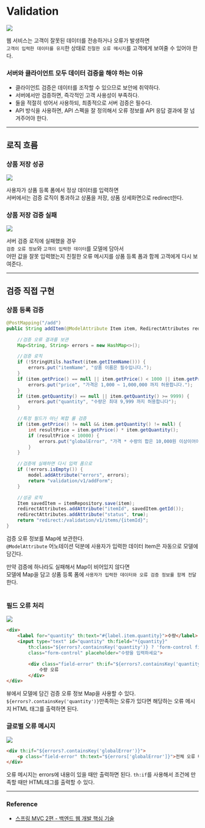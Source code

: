 # Validation

![](img/validation_01.PNG)

웹 서비스는 고객이 잘못된 데이터를 전송하거나 오류가 발생하면  
`고객이 입력한 데이터를 유지`한 상태로 `친절한 오류 메시지`를 고객에게 보여줄 수 있어야 한다.

### 서버와 클라이언트 모두 데이터 검증을 해야 하는 이유

- 클라이언트 검증은 데이터를 조작할 수 있으므로 보안에 취약하다.
- 서버에서만 검증하면, 즉각적인 고객 사용성이 부족하다.
- 둘을 적절히 섞어서 사용하되, 최종적으로 서버 검증은 필수다.
- API 방식을 사용하면, API 스펙을 잘 정의해서 오류 정보를 API 응답 결과에 잘 넘겨주어야 한다.

---

## 로직 흐름

### 상품 저장 성공
![](img/validation_02.PNG)

사용자가 상품 등록 폼에서 정상 데이터를 입력하면  
서버에서는 검증 로직이 통과하고 상품을 저장, 상품 상세화면으로 redirect한다.

### 상품 저장 검증 실패
![](img/validation_03.PNG)

서버 검증 로직에 실패했을 경우   
`검증 오류 정보`와 `고객이 입력한 데이터`를 모델에 담아서  
어떤 값을 잘못 입력했는지 친절한 오류 메시지를 상품 등록 폼과 함께 고객에게 다시 보여준다.  

---

## 검증 직접 구현

### 상품 등록 검증

```java
@PostMapping("/add")
public String addItem(@ModelAttribute Item item, RedirectAttributes redirectAttributes, Model model) {

    //검증 오류 결과를 보관
    Map<String, String> errors = new HashMap<>();

    //검증 로직
    if (!StringUtils.hasText(item.getItemName())) {
        errors.put("itemName", "상품 이름은 필수입니다.");
    }
    if (item.getPrice() == null || item.getPrice() < 1000 || item.getPrice() > 1000000) {
        errors.put("price", "가격은 1,000 ~ 1,000,000 까지 허용합니다.");
    }
    if (item.getQuantity() == null || item.getQuantity() >= 9999) {
        errors.put("quantity", "수량은 최대 9,999 까지 허용합니다");
    }

    //특정 필드가 아닌 복합 룰 검증
    if (item.getPrice() != null && item.getQuantity() != null) {
        int resultPrice = item.getPrice() * item.getQuantity();
        if (resultPrice < 10000) {
            errors.put("globalError", "가격 * 수량의 합은 10,000원 이상이어야 합니다. 현재 값 = " + resultPrice);
        }
    }

    //검증에 실패하면 다시 입력 폼으로
    if (!errors.isEmpty()) {
        model.addAttribute("errors", errors);
        return "validation/v1/addForm";
    }

    //성공 로직
    Item savedItem = itemRepository.save(item);
    redirectAttributes.addAttribute("itemId", savedItem.getId());
    redirectAttributes.addAttribute("status", true);
    return "redirect:/validation/v1/items/{itemId}";
}
```

검증 오류 정보를 Map에 보관한다.  
`@ModelAttribute` 어노테이션 덕분에 사용자가 입력한 데이터 Item은 자동으로 모델에 담긴다.  

만약 검증에 하나라도 실패해서 Map이 비어있지 않다면  
모델에 Map을 담고 상품 등록 폼에 `사용자가 입력한 데이터와 오류 검증 정보를 함께 전달`한다.

#  

### 필드 오류 처리

![](img/validation_04.PNG)

```html
<div>
    <label for="quantity" th:text="#{label.item.quantity}">수량</label>
    <input type="text" id="quantity" th:field="*{quantity}"
        th:class="${errors?.containsKey('quantity')} ? 'form-control field-error' : 'form-control'"
        class="form-control" placeholder="수량을 입력하세요">

        <div class="field-error" th:if="${errors?.containsKey('quantity')}" th:text="${errors['quantity']}">
            수량 오류
        </div>
</div>
```

뷰에서 모델에 담긴 검증 오류 정보 Map을 사용할 수 있다.    
`${errors?.containsKey('quantity')}`만족하는 오류가 있다면 해당하는 오류 메시지 HTML 태그를 출력하면 된다.

### 글로벌 오류 메시지

![](img/validation_05.PNG)

```html
<div th:if="${errors?.containsKey('globalError')}">
    <p class="field-error" th:text="${errors['globalError']}">전체 오류 메시지</p>
</div>
```

오류 메시지는 errors에 내용이 있을 때만 출력하면 된다. `th:if`를 사용해서 조건에 만족할 때만 HTML태그를 출력할 수 있다.

---

### Reference
- [스프링 MVC 2편 - 백엔드 웹 개발 핵심 기술](https://www.inflearn.com/course/%EC%8A%A4%ED%94%84%EB%A7%81-mvc-2/dashboard)
